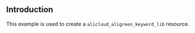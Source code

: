 ## Introduction

This example is used to create a `alicloud_aligreen_keyword_lib` resource.

<!-- BEGIN_TF_DOCS -->

<!-- END_TF_DOCS -->
